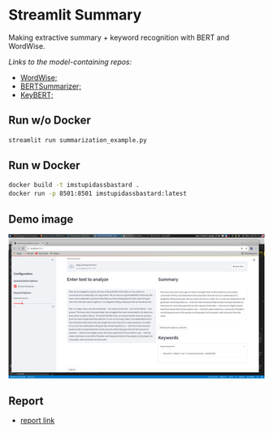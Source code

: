 # Streamlit Summary

Making extractive summary + keyword recognition with BERT and WordWise.

*Links to the model-containing repos:*

- [WordWise;](https://github.com/jaketae/wordwise)
- [BERTSummarizer;](https://github.com/dmmiller612/bert-extractive-summarizer)
- [KeyBERT;](https://github.com/MaartenGr/KeyBERT)

## Run w/o Docker

```bash
streamlit run summarization_example.py 
```

## Run w Docker

```bash
docker build -t imstupidassbastard .
docker run -p 8501:8501 imstupidassbastard:latest
```
## Demo image

![Summary and keyword demo](images/demo.png)

## Report

- [report link](https://docs.google.com/document/d/1S1z2NzQoZZLiBOKyoPK2QZB97bt_FV8UBYhUKcLDRZ4/edit)
